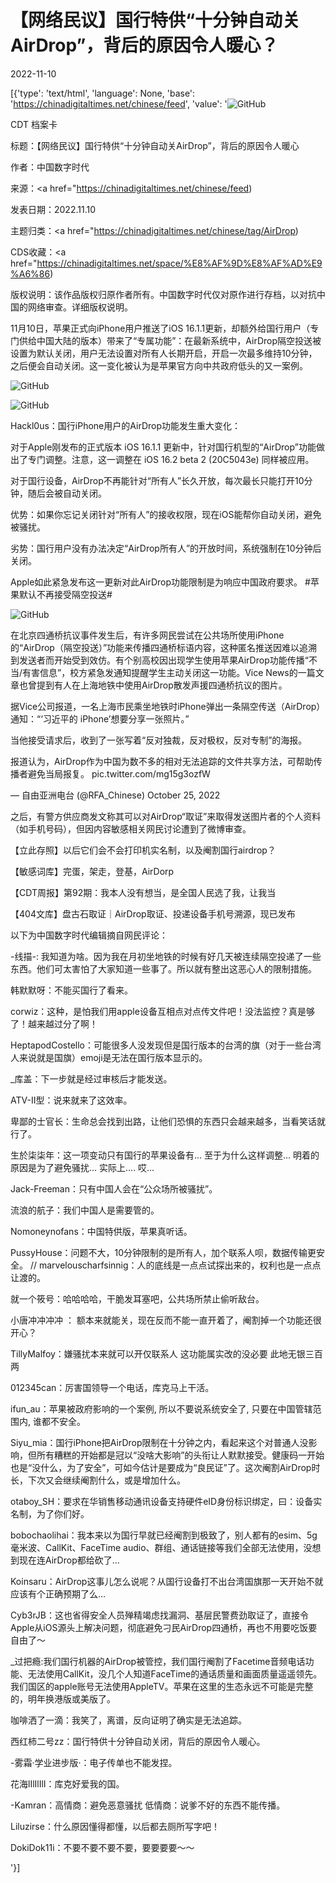 # 【网络民议】国行特供“十分钟自动关AirDrop”，背后的原因令人暖心？

2022-11-10

[{'type': 'text/html', 'language': None, 'base': 'https://chinadigitaltimes.net/chinese/feed', 'value': '![GitHub](https://chinadigitaltimes.net/chinese/files/2022/11/image-1668067661070-768x556.png)

CDT 档案卡

标题：【网络民议】国行特供“十分钟自动关AirDrop”，背后的原因令人暖心

作者：中国数字时代

来源：<a href="https://chinadigitaltimes.net/chinese/feed)

发表日期：2022.11.10

主题归类：<a href="https://chinadigitaltimes.net/chinese/tag/AirDrop)

CDS收藏：<a href="https://chinadigitaltimes.net/space/%E8%AF%9D%E8%AF%AD%E9%A6%86)

版权说明：该作品版权归原作者所有。中国数字时代仅对原作进行存档，以对抗中国的网络审查。详细版权说明。





11月10日，苹果正式向iPhone用户推送了iOS 16.1.1更新，却额外给国行用户（专门供给中国大陆的版本）带来了“专属功能”：在最新系统中，AirDrop隔空投送被设置为默认关闭，用户无法设置对所有人长期开启，开启一次最多维持10分钟，之后便会自动关闭。这一变化被认为是苹果官方向中共政府低头的又一案例。

![GitHub](https://chinadigitaltimes.net/chinese/files/2022/11/image-1668062420773.png)

![GitHub](https://chinadigitaltimes.net/chinese/files/2022/11/image-1668062440667.png)



Hackl0us：国行iPhone用户的AirDrop功能发生重大变化：

对于Apple刚发布的正式版本 iOS 16.1.1 更新中，针对国行机型的“AirDrop”功能做出了专门调整。注意，这一调整在 iOS 16.2 beta 2 (20C5043e) 同样被应用。

对于国行设备，AirDrop不再能针对“所有人”长久开放，每次最长只能打开10分钟，随后会被自动关闭。

优势：如果你忘记关闭针对“所有人”的接收权限，现在iOS能帮你自动关闭，避免被骚扰。

劣势：国行用户没有办法决定“AirDrop所有人”的开放时间，系统强制在10分钟后关闭。

Apple如此紧急发布这一更新对此AirDrop功能限制是为响应中国政府要求。 #苹果默认不再接受隔空投送#





![GitHub](https://chinadigitaltimes.net/chinese/files/2022/11/image-1668062293329.png)



在北京四通桥抗议事件发生后，有许多网民尝试在公共场所使用iPhone的“AirDrop（隔空投送）”功能来传播四通桥标语内容，这种匿名推送因难以追溯到发送者而开始受到效仿。有个别高校因出现学生使用苹果AirDrop功能传播“不当/有害信息”，校方紧急发通知提醒学生主动关闭这一功能。Vice News的一篇文章也曾提到有人在上海地铁中使用AirDrop散发声援四通桥抗议的图片。



据Vice公司报道，一名上海市民乘坐地铁时iPhone弹出一条隔空传送（AirDrop）通知：“‘习近平的 iPhone’想要分享一张照片。”

当他接受请求后，收到了一张写着“反对独裁，反对极权，反对专制”的海报。

报道认为，AirDrop作为中国为数不多的相对无法追踪的文件共享方法，可帮助传播者避免当局报复。 pic.twitter.com/mg15g3ozfW

&mdash; 自由亚洲电台 (@RFA_Chinese) October 25, 2022



之后，有警方供应商发文称其可以对AirDrop“取证”来取得发送图片者的个人资料（如手机号码），但因内容敏感相关网民讨论遭到了微博审查。



【立此存照】以后它们会不会打印机实名制，以及阉割国行airdrop？

 【敏感词库】完蛋，架走，登基，AirDorp

【CDT周报】第92期：我本人没有想当，是全国人民选了我，让我当

【404文库】盘古石取证｜AirDrop取证、投递设备手机号溯源，现已发布



以下为中国数字时代编辑摘自网民评论：



-线描-: 我知道为啥。因为我在月初坐地铁的时候有好几天被连续隔空投递了一些东西。他们可太害怕了大家知道一些事了。所以就有整出这恶心人的限制措施。

韩默默呀：不能买国行了看来。

corwiz：这种，是怕我们用apple设备互相点对点传文件吧！没法监控？真是够了！越来越过分了啊！

HeptapodCostello：可能很多人没发现但是国行版本的台湾的旗（对于一些台湾人来说就是国旗）emoji是无法在国行版本显示的。

_库盖：下一步就是经过审核后才能发送。

ATV-II型：说来就来了这效率。

卑鄙的士官长：生命总会找到出路，让他们恐惧的东西只会越来越多，当看笑话就行了。

生於柒柒年：这一项变动只有国行的苹果设备有… 至于为什么这样调整… 明着的原因是为了避免骚扰… 实际上…. 哎… 

Jack-Freeman：只有中国人会在“公众场所被骚扰”。

流浪的航子：我们中国人是需要管的。

Nomoneynofans：中国特供版，苹果真听话。

PussyHouse：问题不大，10分钟限制的是所有人，加个联系人呗，数据传输更安全。 //   marvelouscharfsinnig：人的底线是一点点试探出来的，权利也是一点点让渡的。

就一个筱号：哈哈哈哈，干脆发耳塞吧，公共场所禁止偷听敌台。

小唐冲冲冲冲 ： 额本来就能关，现在反而不能一直开着了，阉割掉一个功能还很开心？

TillyMalfoy：嫌骚扰本来就可以开仅联系人 这功能属实改的没必要 此地无银三百两

012345can：厉害国领导一个电话，库克马上干活。

ifun_au：苹果被政府影响的一个案例, 所以不要说系统安全了, 只要在中国管辖范围内, 谁都不安全。

Siyu_mia：国行iPhone把AirDrop限制在十分钟之内，看起来这个对普通人没影响，但所有糟糕的开始都是冠以“没啥大影响”的头衔让人默默接受。健康码一开始也是“没什么，为了安全”，可如今估计是要成为“良民证”了。这次阉割AirDrop时长，下次又会继续阉割什么，或是增加什么。

otaboy_SH：要求在华销售移动通讯设备支持硬件eID身份标识绑定，曰：设备实名制，为了你们好。

bobochaolihai：我本来以为国行早就已经阉割到极致了，别人都有的esim、5g毫米波、CallKit、FaceTime audio、群组、通话链接等我们全部无法使用，没想到现在连AirDrop都给砍了…

Koinsaru：AirDrop这事儿怎么说呢？从国行设备打不出台湾国旗那一天开始不就应该有个正确预期了么…

Cyb3rJB：这也省得安全人员殚精竭虑找漏洞、基层民警费劲取证了，直接令Apple从iOS源头上解决问题，彻底避免刁民AirDrop四通桥，再也不用要吃饭要自由了～

_过把瘾:我们国行机器的AirDrop被管控，我们国行阉割了Facetime音频电话功能、无法使用CallKit，没几个人知道FaceTime的通话质量和画面质量遥遥领先。我们国区的apple账号无法使用AppleTV。苹果在这里的生态永远不可能是完整的，明年换港版或美版了。

咖啡洒了一滴：我笑了，离谱，反向证明了确实是无法追踪。

西红柿二号zz：国行特供十分钟自动关闭，背后的原因令人暖心。

-雾霜·学业进步版·：电子传单也不能发捏。

花海lIlIlIlI：库克好爱我的国。

-Kamran：高情商：避免恶意骚扰 低情商：说爹不好的东西不能传播。

Liluzirse：什么原因懂得都懂，以后都去厕所写字吧！

DokiDok11i：不要不要不要不要，要要要要～～

'}]